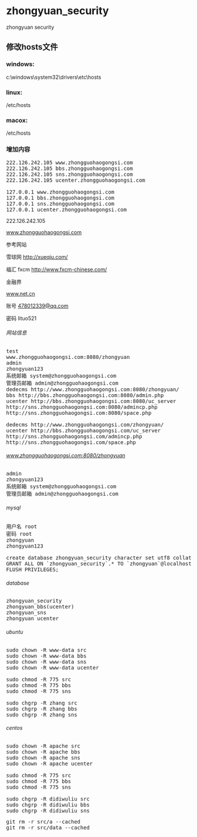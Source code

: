 zhongyuan_security
==================

zhongyuan security

## 修改hosts文件

### windows:

c:\windows\system32\drivers\etc\hosts

### linux:

/etc/hosts

### macox:

/etc/hosts

### 增加内容

<pre>
222.126.242.105 www.zhongguohaogongsi.com
222.126.242.105 bbs.zhongguohaogongsi.com
222.126.242.105 sns.zhongguohaogongsi.com
222.126.242.105 ucenter.zhongguohaogongsi.com

127.0.0.1 www.zhongguohaogongsi.com
127.0.0.1 bbs.zhongguohaogongsi.com
127.0.0.1 sns.zhongguohaogongsi.com
127.0.0.1 ucenter.zhongguohaogongsi.com
</pre>

222.126.242.105

www.zhongguohaogongsi.com

参考网站

雪球网 http://xueqiu.com/

福汇 fxcm http://www.fxcm-chinese.com/

金融界

www.net.cn

账号 478012339@qq.com

密码 lituo521

###### 网站信息
<pre>
test
www.zhongguohaogongsi.com:8080/zhongyuan
admin
zhongyuan123
系统邮箱 system@zhongguohaogongsi.com
管理员邮箱 admin@zhongguohaogongsi.com
dedecms http://www.zhongguohaogongsi.com:8080/zhongyuan/
bbs http://bbs.zhongguohaogongsi.com:8080/admin.php
ucenter http://bbs.zhongguohaogongsi.com:8080/uc_server
http://sns.zhongguohaogongsi.com:8080/admincp.php
http://sns.zhongguohaogongsi.com:8080/space.php

dedecms http://www.zhongguohaogongsi.com/zhongyuan/
ucenter http://bbs.zhongguohaogongsi.com/uc_server
http://sns.zhongguohaogongsi.com/admincp.php
http://sns.zhongguohaogongsi.com/space.php
</pre>

###### www.zhongguohaogongsi.com:8080/zhongyuan
<pre>
admin
zhongyuan123
系统邮箱 system@zhongguohaogongsi.com
管理员邮箱 admin@zhongguohaogongsi.com
</pre>

###### mysql
<pre>
用户名 root
密码 root
zhongyuan
zhongyuan123

create database zhongyuan_security character set utf8 collate utf8_general_ci;
GRANT ALL ON `zhongyuan_security`.* TO `zhongyuan`@localhost IDENTIFIED BY 'zhongyuan123';
FLUSH PRIVILEGES;
</pre>

###### database
<pre>
zhongyuan_security
zhongyuan_bbs(ucenter)
zhongyuan_sns
zhongyuan_ucenter
</pre>

###### ubuntu
<pre>
sudo chown -R www-data src
sudo chown -R www-data bbs
sudo chown -R www-data sns
sudo chown -R www-data ucenter

sudo chmod -R 775 src
sudo chmod -R 775 bbs
sudo chmod -R 775 sns

sudo chgrp -R zhang src
sudo chgrp -R zhang bbs
sudo chgrp -R zhang sns
</pre>

###### centos
<pre>
sudo chown -R apache src
sudo chown -R apache bbs
sudo chown -R apache sns
sudo chown -R apache ucenter

sudo chmod -R 775 src
sudo chmod -R 775 bbs
sudo chmod -R 775 sns

sudo chgrp -R didiwuliu src
sudo chgrp -R didiwuliu bbs
sudo chgrp -R didiwuliu sns
</pre>

<pre>
git rm -r src/a --cached
git rm -r src/data --cached
</pre>